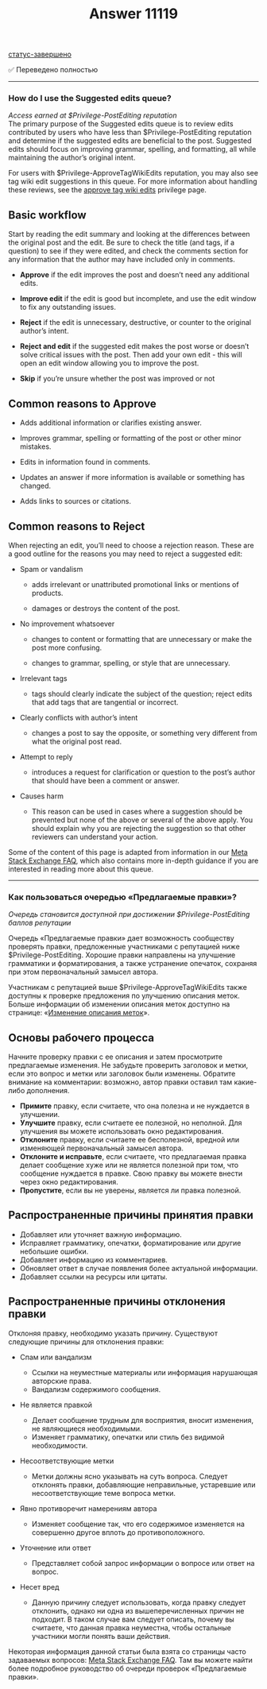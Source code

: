 ﻿---
title: "Answer 11119"
se.owner.user_id: 6
se.owner.display_name: "Nicolas Chabanovsky"
se.owner.link: "https://ru.meta.stackoverflow.com/users/6/nicolas-chabanovsky"
se.answer_id: 11119
se.question_id: 11114
se.post_type: answer
se.is_accepted: False
---
<p><a href="/questions/tagged/%d1%81%d1%82%d0%b0%d1%82%d1%83%d1%81-%d0%b7%d0%b0%d0%b2%d0%b5%d1%80%d1%88%d0%b5%d0%bd%d0%be" class="post-tag moderator-tag" title="показать вопросы с меткой [статус-завершено]" rel="tag">статус-завершено</a></p>
<p>✅ Переведено полностью</p>
<hr />
<h3>How do I use the Suggested edits queue?</h3>
<p><em>Access earned at $Privilege-PostEditing reputation</em><br />
The primary purpose of the Suggested edits queue is to review edits contributed by users who have less than
$Privilege-PostEditing reputation and determine if the suggested edits
are beneficial to the post. Suggested edits should focus on improving
grammar, spelling, and formatting, all while maintaining the author’s
original intent.</p>
<p>For users with $Privilege-ApproveTagWikiEdits reputation, you may also see tag wiki edit suggestions in this queue. For more information about handling these reviews, see the <a href="/help/privileges/approve-tag-wiki-edits">approve tag wiki edits</a> privilege page.</p>
<h2>Basic workflow</h2>
<p>Start by reading the edit summary and looking at the differences between the original post and the edit. Be sure to check
the title (and tags, if a question) to see if they were edited, and
check the comments section for any information that the author may
have included only in comments.</p>
<ul>
<li><p><strong>Approve</strong> if the edit improves the post and doesn’t need any additional edits.</p>
</li>
<li><p><strong>Improve edit</strong> if the edit is good but incomplete, and use the edit window to fix any outstanding issues.</p>
</li>
<li><p><strong>Reject</strong> if the edit is unnecessary, destructive, or counter to the
original author’s intent.</p>
</li>
<li><p><strong>Reject and edit</strong> if the suggested edit makes
the post worse or doesn’t solve critical issues with the post. Then add
your own edit - this will open an edit window allowing you to improve
the post.</p>
</li>
<li><p><strong>Skip</strong> if you’re unsure whether the post was improved or not</p>
</li>
</ul>
<h2>Common reasons to Approve</h2>
<ul>
<li><p>Adds additional information or clarifies existing answer.</p>
</li>
<li><p>Improves grammar, spelling or formatting of the post
or other minor mistakes.</p>
</li>
<li><p>Edits in information found in comments.</p>
</li>
<li><p>Updates an answer if more information is available or something has
changed.</p>
</li>
<li><p>Adds links to sources or citations.</p>
</li>
</ul>
<h2>Common reasons to Reject</h2>
<p>When rejecting an edit, you’ll need to choose a rejection reason.
These are a good outline for the reasons you may need to reject a
suggested edit:</p>
<ul>
<li><p>Spam or vandalism</p>
<ul>
<li><p>adds irrelevant or unattributed promotional links or
mentions of products.</p>
</li>
<li><p>damages or destroys the content of the post.</p>
</li>
</ul>
</li>
<li><p>No improvement whatsoever</p>
<ul>
<li><p>changes to content or formatting that are
unnecessary or make the post more confusing.</p>
</li>
<li><p>changes to grammar,
spelling,  or style that are unnecessary.</p>
</li>
</ul>
</li>
<li><p>Irrelevant tags</p>
<ul>
<li>tags should
clearly indicate the subject of the question; reject edits that add
tags that are tangential or incorrect.</li>
</ul>
</li>
<li><p>Clearly conflicts with author’s
intent</p>
<ul>
<li>changes a post to say the opposite, or something very different
from what the original post read.</li>
</ul>
</li>
<li><p>Attempt to reply</p>
<ul>
<li>introduces a request for clarification or question to the post’s author that should have been a comment or answer.</li>
</ul>
</li>
<li><p>Causes harm</p>
<ul>
<li>This reason can be used in cases where a suggestion should be prevented but none of the above or several of the above apply. You should explain why you are rejecting the suggestion so that other reviewers can understand your action.</li>
</ul>
</li>
</ul>
<p>Some of the content of this page is adapted from information in our
<a href="https://meta.stackexchange.com/a/155539">Meta Stack Exchange FAQ</a>, which also contains more in-depth guidance if
you are interested in reading more about this queue.</p>
<hr />
<h3>Как пользоваться очередью «Предлагаемые правки»?</h3>
<p><em>Очередь становится доступной при достижении $Privilege-PostEditing баллов репутации</em><br></p>
<p>Очередь «Предлагаемые правки» дает возможность сообществу проверять правки, предложенные участниками с репутацией ниже $Privilege-PostEditing. Хорошие правки направлены на улучшение грамматики и форматирования, а также устранение опечаток, сохраняя при этом первоначальный замысел автора.</p>
<p>Участникам с репутацией выше $Privilege-ApproveTagWikiEdits также доступны к проверке предложения по улучшению описания меток. Больше информации об изменении описания меток доступно на странице: «<a href="/help/privileges/approve-tag-wiki-edits">Изменение описания меток</a>».</p>
<h2>Основы рабочего процесса</h2>
<p>Начните проверку правки с ее описания и затем просмотрите предлагаемые изменения. Не забудьте проверить заголовок и метки, если это вопрос и метки или заголовок  были изменены. Обратите внимание на комментарии: возможно, автор правки оставил там какие-либо дополнения.</p>
<ul>
<li><strong>Примите</strong> правку, если считаете, что она полезна и не нуждается в улучшении.</li>
<li><strong>Улучшите</strong> правку, если считаете ее полезной, но неполной. Для улучшения вы можете использовать окно редактирования.</li>
<li><strong>Отклоните</strong> правку, если считаете ее бесполезной, вредной или изменяющей первоначальный замысел автора.</li>
<li><strong>Отклоните и исправьте</strong>, если считаете, что предлагаемая правка делает сообщение хуже или не является полезной при том, что сообщение нуждается в правке. Свою правку вы можете внести через окно редактирования.</li>
<li><strong>Пропустите</strong>, если вы не уверены, является ли правка полезной.</li>
</ul>
<h2>Распространенные причины принятия правки</h2>
<ul>
<li>Добавляет или уточняет важную информацию.</li>
<li>Исправляет грамматику, опечатки, форматирование или другие небольшие ошибки.</li>
<li>Добавляет информацию из комментариев.</li>
<li>Обновляет ответ в случае появления более актуальной информации.</li>
<li>Добавляет ссылки на ресурсы или цитаты.</li>
</ul>
<h2>Распространенные причины отклонения правки</h2>
<p>Отклоняя правку, необходимо указать причину. Существуют следующие причины для отклонения правки:</p>
<ul>
<li><p>Спам или вандализм</p>
<ul>
<li>Ссылки на неуместные материалы или информация нарушающая авторские права.</li>
<li>Вандализм содержимого сообщения.</li>
</ul>
</li>
<li><p>Не является правкой</p>
<ul>
<li>Делает сообщение трудным для восприятия, вносит изменения, не являющиеся необходимыми.</li>
<li>Изменяет грамматику, опечатки или стиль без видимой необходимости.</li>
</ul>
</li>
<li><p>Несоответствующие метки</p>
<ul>
<li>Метки должны ясно указывать на суть вопроса. Следует отклонять правки, добавляющие неправильные, устаревшие или несоответствующие теме вопроса метки.</li>
</ul>
</li>
<li><p>Явно противоречит намерениям автора</p>
<ul>
<li>Изменяет сообщение так, что его содержимое изменяется на совершенно другое вплоть до противоположного.</li>
</ul>
</li>
<li><p>Уточнение или ответ</p>
<ul>
<li>Представляет собой запрос информации о вопросе или ответ на вопрос.</li>
</ul>
</li>
<li><p>Несет вред</p>
<ul>
<li>Данную причину следует использовать, когда правку следует отклонить, однако ни одна из вышеперечисленных причин не подходит. В таком случае вам следует описать, почему вы считаете, что данная правка неуместна, чтобы остальные участники могли понять ваши действия.</li>
</ul>
</li>
</ul>
<p>Некоторая информация данной статьи была взята со страницы часто задаваемых вопросов: <a href="https://meta.stackexchange.com/a/155539">Meta Stack Exchange FAQ</a>. Там вы можете найти более подробное руководство об очереди проверок «Предлагаемые правки».</p>
